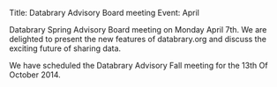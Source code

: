 Title: Databrary Advisory Board meeting 
Event: April 

Databrary Spring Advisory Board meeting on Monday April 7th. We are delighted to present the new features of databrary.org and discuss the exciting future of sharing data. 

We have scheduled the Databrary Advisory Fall meeting for the 13th Of October 2014. 


